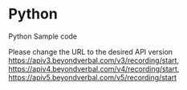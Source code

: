 # Python
Python Sample code

Please change the URL to the desired API version
https://apiv3.beyondverbal.com/v3/recording/start, 
https://apiv4.beyondverbal.com/v4/recording/start, 
https://apiv5.beyondverbal.com/v5/recording/start 
